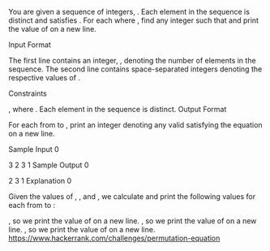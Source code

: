 You are given a sequence of  integers, . Each element in the sequence is distinct and satisfies . For each  where , find any integer  such that  and print the value of  on a new line.

Input Format

The first line contains an integer, , denoting the number of elements in the sequence. 
The second line contains  space-separated integers denoting the respective values of .

Constraints

, where .
Each element in the sequence is distinct.
Output Format

For each  from  to , print an integer denoting any valid  satisfying the equation  on a new line.

Sample Input 0

3
2 3 1
Sample Output 0

2
3
1
Explanation 0

Given the values of , , and , we calculate and print the following values for each  from  to :

, so we print the value of  on a new line.
, so we print the value of  on a new line.
, so we print the value of  on a new line.
https://www.hackerrank.com/challenges/permutation-equation
